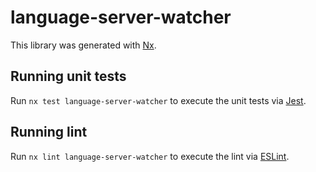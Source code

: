 # language-server-watcher

This library was generated with [Nx](https://nx.dev).

## Running unit tests

Run `nx test language-server-watcher` to execute the unit tests via [Jest](https://jestjs.io).

## Running lint

Run `nx lint language-server-watcher` to execute the lint via [ESLint](https://eslint.org/).
